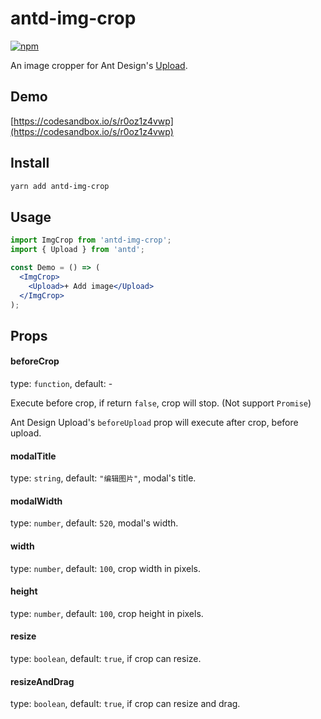# antd-img-crop

[![npm](https://img.shields.io/npm/v/antd-img-crop.svg?style=flat-square)](https://www.npmjs.com/package/antd-img-crop)

An image cropper for Ant Design's [Upload](https://ant.design/components/upload/).

## Demo

[https://codesandbox.io/s/r0oz1z4vwp](https://codesandbox.io/s/r0oz1z4vwp)

## Install

```bash
yarn add antd-img-crop
```

## Usage

```jsx harmony
import ImgCrop from 'antd-img-crop';
import { Upload } from 'antd';

const Demo = () => (
  <ImgCrop>
    <Upload>+ Add image</Upload>
  </ImgCrop>
);
```

## Props

#### beforeCrop

type: `function`, default: -

Execute before crop, if return `false`, crop will stop. (Not support `Promise`)

Ant Design Upload's `beforeUpload` prop will execute after crop, before upload.

#### modalTitle

type: `string`, default: `"编辑图片"`, modal's title.

#### modalWidth

type: `number`, default: `520`, modal's width.

#### width

type: `number`, default: `100`, crop width in pixels.

#### height

type: `number`, default: `100`, crop height in pixels.

#### resize

type: `boolean`, default: `true`, if crop can resize.

#### resizeAndDrag

type: `boolean`, default: `true`, if crop can resize and drag.
